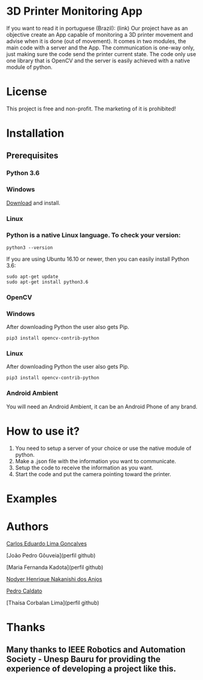 # **3D Printer Monitoring App**
If you want to read it in portuguese (Brazil): (link)
Our project have as an objective create an App capable of monitoring a 3D printer movement and advise when it is done (out of movement). It comes in two modules, the main code with a server and the App. The communication is one-way only, just making sure the code send the printer current state. The code only use one library that is OpenCV and the server is easily achieved with a native module of python.


# **License**
 This project is free and non-profit. The marketing of it is prohibited!


# **Installation**

## **Prerequisites**

### **Python 3.6**
### Windows
[Download](https://www.python.org/downloads/) and install.
### Linux 
### Python is a native Linux language. To check your version:
```
python3 --version
```
If you are using Ubuntu 16.10 or newer, then you can easily install Python 3.6:
```
sudo apt-get update
sudo apt-get install python3.6
```


### **OpenCV**
### Windows
After downloading Python the user also gets Pip.
```
pip3 install opencv-contrib-python
```

### Linux
 After downloading Python the user also gets Pip. 
```
pip3 install opencv-contrib-python
```
### **Android Ambient**
You will need an Android Ambient, it can be an Android Phone of any brand.

# **How to use it?**
 1. You need to setup a server of your choice or use the native module of python.
 2. Make a .json file with the information you want to communicate.
 3. Setup the code to receive the information as you want.
 4. Start the code and put the camera pointing toward the printer.
# **Examples**

# **Authors**
[Carlos Eduardo Lima Gonçalves](https://github.com/carloskadu)

[João Pedro Gôuveia](perfil github)

[Maria Fernanda Kadota](perfil github)

[Nodyer Henrique Nakanishi dos Anjos](https://github.com/Nodyer)

[Pedro Caldato](https://github.com/pecaldato/)

[Thaísa Corbalan Lima](perfil github)

# **Thanks**
## Many thanks to **IEEE Robotics and Automation Society - Unesp Bauru** for providing the experience of developing a project like this.
